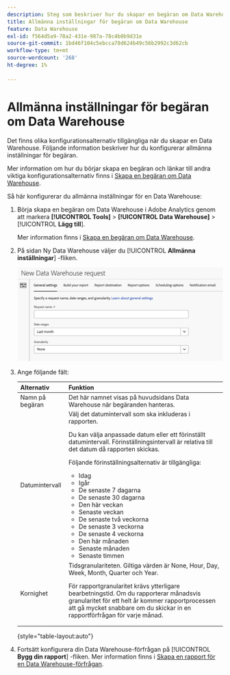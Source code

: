 ```yaml
---
description: Steg som beskriver hur du skapar en begäran om Data Warehouse.
title: Allmänna inställningar för begäran om Data Warehouse
feature: Data Warehouse
exl-id: f564d5a9-78a2-431e-987a-78c4b0b9d31e
source-git-commit: 1bd46f104c5ebcca78d624b49c56b2992c3d62cb
workflow-type: tm+mt
source-wordcount: '268'
ht-degree: 1%

---
```


# Allmänna inställningar för begäran om Data Warehouse

Det finns olika konfigurationsalternativ tillgängliga när du skapar en Data Warehouse. Följande information beskriver hur du konfigurerar allmänna inställningar för begäran.

Mer information om hur du börjar skapa en begäran och länkar till andra viktiga konfigurationsalternativ finns i [Skapa en begäran om Data Warehouse](/help/export/data-warehouse/create-request/t-dw-create-request.md).

Så här konfigurerar du allmänna inställningar för en Data Warehouse:

1. Börja skapa en begäran om Data Warehouse i Adobe Analytics genom att markera **[!UICONTROL Tools]** > **[!UICONTROL Data Warehouse]** > [!UICONTROL **Lägg till**].

   Mer information finns i [Skapa en begäran om Data Warehouse](/help/export/data-warehouse/create-request/t-dw-create-request.md).

1. På sidan Ny Data Warehouse väljer du [!UICONTROL **Allmänna inställningar**] -fliken.

   ![Målflik för rapport](assets/dw-general-settings.png)

1. Ange följande fält:

   | Alternativ | Funktion |
   |---------|----------|
   | Namn på begäran | Det här namnet visas på huvudsidans Data Warehouse när begäranden hanteras. |
   | Datumintervall | Välj det datumintervall som ska inkluderas i rapporten. <p>Du kan välja anpassade datum eller ett förinställt datumintervall. Förinställningsintervall är relativa till det datum då rapporten skickas.</p><p>Följande förinställningsalternativ är tillgängliga:</p><ul><li>Idag</li><li>Igår</li><li>De senaste 7 dagarna</li><li>De senaste 30 dagarna</li><li>Den här veckan</li><li>Senaste veckan</li><li>De senaste två veckorna</li><li>De senaste 3 veckorna</li><li>De senaste 4 veckorna</li><li>Den här månaden</li><li>Senaste månaden</li><li>Senaste timmen</li></ul> |
   | Kornighet | <!--what does this setting do? It's not the schedule/frequency... --> Tidsgranulariteten. Giltiga värden är None, Hour, Day, Week, Month, Quarter och Year.<p>För rapportgranularitet krävs ytterligare bearbetningstid. Om du rapporterar månadsvis granularitet för ett helt år kommer rapportprocessen att gå mycket snabbare om du skickar in en rapportförfrågan för varje månad.</p> |

   {style="table-layout:auto"}

1. Fortsätt konfigurera din Data Warehouse-förfrågan på [!UICONTROL **Bygg din rapport**] -fliken. Mer information finns i [Skapa en rapport för en Data Warehouse-förfrågan](/help/export/data-warehouse/create-request/dw-request-build-report.md).
